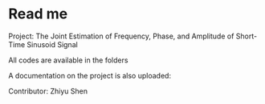 # Read me

Project: The Joint Estimation of Frequency, Phase, and Amplitude of Short-Time Sinusoid Signal 

All codes are available in the folders

A documentation on the project is also uploaded:

Contributor: Zhiyu Shen
